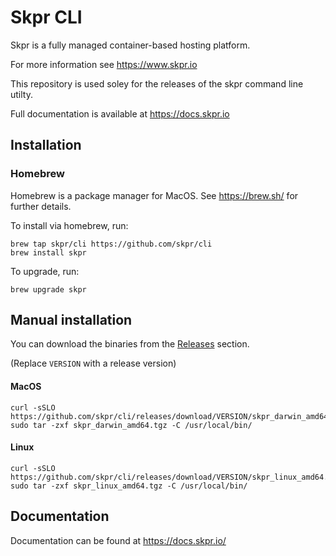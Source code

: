 # Skpr CLI

Skpr is a fully managed container-based hosting platform.

For more information see https://www.skpr.io

This repository is used soley for the releases of the skpr command line utilty.

Full documentation is available at https://docs.skpr.io

## Installation

### Homebrew

Homebrew is a package manager for MacOS. See https://brew.sh/ for further details.

To install via homebrew, run:

```
brew tap skpr/cli https://github.com/skpr/cli
brew install skpr
```

To upgrade, run:

```
brew upgrade skpr
```


## Manual installation

You can download the binaries from the [Releases](https://github.com/skpr/skpr/releases) section.

(Replace `VERSION` with a release version)

#### MacOS

```
curl -sSLO https://github.com/skpr/cli/releases/download/VERSION/skpr_darwin_amd64.tgz
sudo tar -zxf skpr_darwin_amd64.tgz -C /usr/local/bin/
```

#### Linux

```
curl -sSLO https://github.com/skpr/cli/releases/download/VERSION/skpr_linux_amd64.tgz
sudo tar -zxf skpr_linux_amd64.tgz -C /usr/local/bin/
```

## Documentation

Documentation can be found at https://docs.skpr.io/
